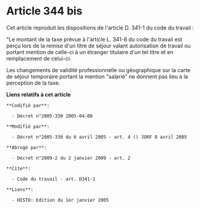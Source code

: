 # Article 344 bis

Cet article reproduit les dispositions de l'article D. 341-1 du code du travail :

"Le montant de la taxe prévue à l'article L. 341-8 du code du travail est perçu lors de la remise d'un titre de séjour valant
autorisation de travail ou portant mention de celle-ci à un étranger titulaire d'un tel titre et en remplacement de celui-ci.

Les changements de validité professionnelle ou géographique sur la carte de séjour temporaire portant la mention "salarié" ne
donnent pas lieu à la perception de la taxe.

**Liens relatifs à cet article**

	**Codifié par**:

	  - Décret n°2005-330 2005-04-06

	**Modifié par**:

	  - Décret n°2005-330 du 6 avril 2005 - art. 4 () JORF 8 avril 2005

	**Abrogé par**:

	  - Décret n°2009-2 du 2 janvier 2009 - art. 2

	**Cite**:

	  - Code du travail - art. D341-1

	**Liens**:

	  - HISTO: Edition du 1er janvier 2005

